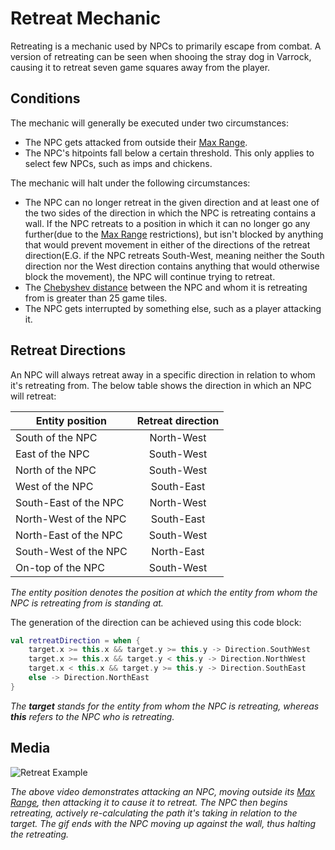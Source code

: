 
# Retreat Mechanic

Retreating is a mechanic used by NPCs to primarily escape from combat. A version of retreating can be seen
when shooing the stray dog in Varrock, causing it to retreat seven game squares away from the player.

## Conditions

The mechanic will generally be executed under two circumstances:
- The NPC gets attacked from outside their [Max Range](max-range.md#max-range).
- The NPC's hitpoints fall below a certain threshold.
  This only applies to select few NPCs, such as imps and chickens.

The mechanic will halt under the following circumstances:
- The NPC can no longer retreat in the given direction and at least one of the two sides of the direction
in which the NPC is retreating contains a wall. If the NPC retreats to a position in which it can no longer 
go any further(due to the [Max Range](max-range.md#max-range) restrictions), but isn't blocked by anything that would prevent
movement in either of the directions of the retreat direction(E.G. if the NPC retreats South-West,
meaning neither the South direction nor the West direction contains anything that would otherwise block the movement),
the NPC will continue trying to retreat.
- The [Chebyshev distance](https://en.wikipedia.org/wiki/Chebyshev_distance) between the NPC and whom it is retreating from
is greater than 25 game tiles.
- The NPC gets interrupted by something else, such as a player attacking it.

## Retreat Directions

An NPC will always retreat away in a specific direction in relation to whom it's retreating from.
The below table shows the direction in which an NPC will retreat:


| Entity position        |      Retreat direction      |
|------------------------|:---------------------------:|
| South of the NPC       |      North-West             |
| East of the NPC        |      South-West             |
| North of the NPC       |      South-West             |
| West of the NPC        |      South-East             |
| South-East of the NPC  |      North-West             |
| North-West of the NPC  |      South-East             |
| North-East of the NPC  |      South-West             |
| South-West of the NPC  |      North-East             |
| On-top of the NPC      |      South-West             |

*The entity position denotes the position at which the entity from whom the NPC is retreating from is standing at.*

The generation of the direction can be achieved using this code block:
```kotlin
val retreatDirection = when {
    target.x >= this.x && target.y >= this.y -> Direction.SouthWest
    target.x >= this.x && target.y < this.y -> Direction.NorthWest
    target.x < this.x && target.y >= this.y -> Direction.SouthEast
    else -> Direction.NorthEast
}
```
*The **target** stands for the entity from whom the NPC is retreating, whereas **this** refers to the NPC who is retreating.*

## Media

![Retreat Example](assets/media/retreat/retreat-1.gif)

*The above video demonstrates attacking an NPC, moving outside its [Max Range](max-range.md#max-range),
then attacking it to cause it to retreat. The NPC then begins retreating, actively re-calculating the
path it's taking in relation to the target. The gif ends with the NPC moving up against the wall, thus
halting the retreating.*